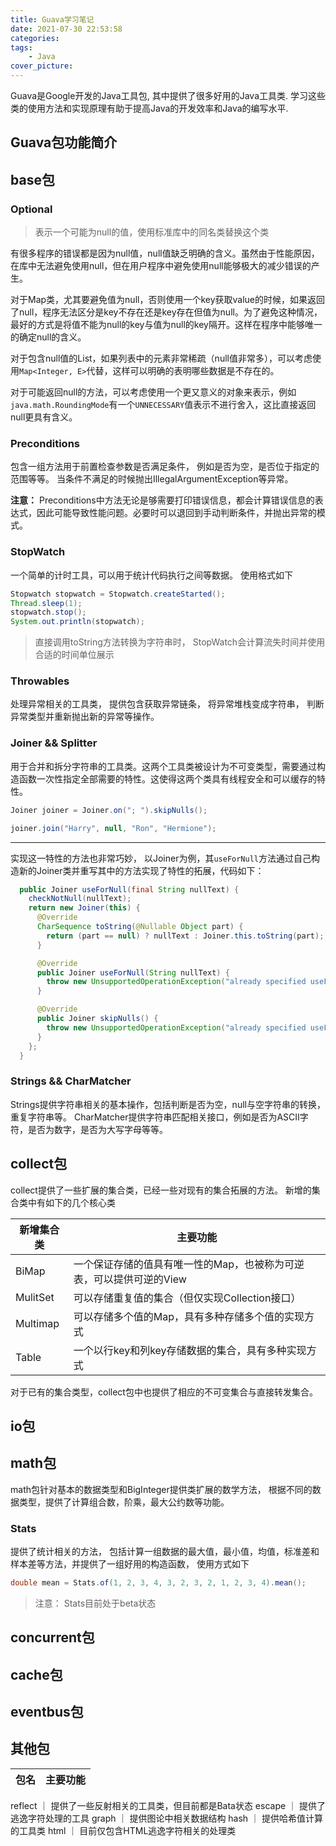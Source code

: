 ```yaml
---
title: Guava学习笔记
date: 2021-07-30 22:53:58
categories:
tags:
    - Java
cover_picture:
---
```

<!-- <script type="text/javascript" src="https://cdnjs.cloudflare.com/ajax/libs/mathjax/2.7.4/MathJax.js?config=default"></script> -->

Guava是Google开发的Java工具包, 其中提供了很多好用的Java工具类. 学习这些类的使用方法和实现原理有助于提高Java的开发效率和Java的编写水平.



Guava包功能简介
-------------------




base包
--------

### Optional

> 表示一个可能为null的值，使用标准库中的同名类替换这个类

有很多程序的错误都是因为null值，null值缺乏明确的含义。虽然由于性能原因，在库中无法避免使用null，但在用户程序中避免使用null能够极大的减少错误的产生。

对于Map类，尤其要避免值为null，否则使用一个key获取value的时候，如果返回了null，程序无法区分是key不存在还是key存在但值为null。为了避免这种情况，最好的方式是将值不能为null的key与值为null的key隔开。这样在程序中能够唯一的确定null的含义。

对于包含null值的List，如果列表中的元素非常稀疏（null值非常多），可以考虑使用`Map<Integer, E>`代替，这样可以明确的表明哪些数据是不存在的。

对于可能返回null的方法，可以考虑使用一个更又意义的对象来表示，例如`java.math.RoundingMode`有一个`UNNECESSARY`值表示不进行舍入，这比直接返回null更具有含义。


### Preconditions

包含一组方法用于前置检查参数是否满足条件， 例如是否为空，是否位于指定的范围等等。 当条件不满足的时候抛出IllegalArgumentException等异常。

**注意：** Preconditions中方法无论是够需要打印错误信息，都会计算错误信息的表达式，因此可能导致性能问题。必要时可以退回到手动判断条件，并抛出异常的模式。

### StopWatch

一个简单的计时工具，可以用于统计代码执行之间等数据。 使用格式如下

```java
Stopwatch stopwatch = Stopwatch.createStarted();
Thread.sleep(1);
stopwatch.stop();
System.out.println(stopwatch);
```

> 直接调用toString方法转换为字符串时， StopWatch会计算流失时间并使用合适的时间单位展示


### Throwables

处理异常相关的工具类， 提供包含获取异常链条， 将异常堆栈变成字符串， 判断异常类型并重新抛出新的异常等操作。


### Joiner && Splitter

用于合并和拆分字符串的工具类。这两个工具类被设计为不可变类型，需要通过构造函数一次性指定全部需要的特性。这使得这两个类具有线程安全和可以缓存的特性。

```java
Joiner joiner = Joiner.on("; ").skipNulls();

joiner.join("Harry", null, "Ron", "Hermione");
```

-----------------

实现这一特性的方法也非常巧妙， 以Joiner为例，其`useForNull`方法通过自己构造新的Joiner类并重写其中的方法实现了特性的拓展，代码如下：

```java
  public Joiner useForNull(final String nullText) {
    checkNotNull(nullText);
    return new Joiner(this) {
      @Override
      CharSequence toString(@Nullable Object part) {
        return (part == null) ? nullText : Joiner.this.toString(part);
      }

      @Override
      public Joiner useForNull(String nullText) {
        throw new UnsupportedOperationException("already specified useForNull");
      }

      @Override
      public Joiner skipNulls() {
        throw new UnsupportedOperationException("already specified useForNull");
      }
    };
  }
```

### Strings && CharMatcher

Strings提供字符串相关的基本操作，包括判断是否为空，null与空字符串的转换，重复字符串等。 CharMatcher提供字符串匹配相关接口，例如是否为ASCII字符，是否为数字，是否为大写字母等等。


collect包
--------------

collect提供了一些扩展的集合类，已经一些对现有的集合拓展的方法。 新增的集合类中有如下的几个核心类

新增集合类            |  主要功能
--------------------|----------------------------------------------------------
BiMap               | 一个保证存储的值具有唯一性的Map，也被称为可逆表，可以提供可逆的View
MulitSet            | 可以存储重复值的集合（但仅实现Collection接口）
Multimap            | 可以存储多个值的Map，具有多种存储多个值的实现方式
Table               | 一个以行key和列key存储数据的集合，具有多种实现方式

对于已有的集合类型，collect包中也提供了相应的不可变集合与直接转发集合。


io包
-------


math包
--------

math包针对基本的数据类型和BigInteger提供类扩展的数学方法， 根据不同的数据类型，提供了计算组合数，阶乘，最大公约数等功能。 



### Stats

提供了统计相关的方法， 包括计算一组数据的最大值，最小值，均值，标准差和样本差等方法，并提供了一组好用的构造函数， 使用方式如下

```java
double mean = Stats.of(1, 2, 3, 4, 3, 2, 3, 2, 1, 2, 3, 4).mean();
```

> 注意： Stats目前处于beta状态




concurrent包
-----------------





cache包
----------


eventbus包
-----------


其他包
-----------

包名     | 主要功能
--------|----------------------------------------------------------
reflect ｜ 提供了一些反射相关的工具类，但目前都是Bata状态
escape  ｜ 提供了逃逸字符处理的工具
graph   ｜ 提供图论中相关数据结构
hash    ｜ 提供哈希值计算的工具类
html    ｜ 目前仅包含HTML逃逸字符相关的处理类
